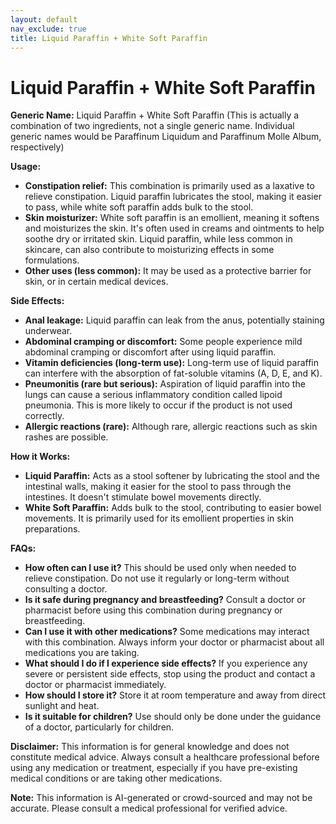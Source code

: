 ```yaml
---
layout: default
nav_exclude: true
title: Liquid Paraffin + White Soft Paraffin
---
```


# Liquid Paraffin + White Soft Paraffin

**Generic Name:** Liquid Paraffin + White Soft Paraffin (This is actually a combination of two ingredients, not a single generic name.  Individual generic names would be Paraffinum Liquidum and Paraffinum Molle Album, respectively)

**Usage:**

* **Constipation relief:** This combination is primarily used as a laxative to relieve constipation.  Liquid paraffin lubricates the stool, making it easier to pass, while white soft paraffin adds bulk to the stool.
* **Skin moisturizer:**  White soft paraffin is an emollient, meaning it softens and moisturizes the skin. It's often used in creams and ointments to help soothe dry or irritated skin.  Liquid paraffin, while less common in skincare, can also contribute to moisturizing effects in some formulations.
* **Other uses (less common):**  It may be used as a protective barrier for skin, or in certain medical devices.


**Side Effects:**

* **Anal leakage:**  Liquid paraffin can leak from the anus, potentially staining underwear.
* **Abdominal cramping or discomfort:** Some people experience mild abdominal cramping or discomfort after using liquid paraffin.
* **Vitamin deficiencies (long-term use):**  Long-term use of liquid paraffin can interfere with the absorption of fat-soluble vitamins (A, D, E, and K).
* **Pneumonitis (rare but serious):** Aspiration of liquid paraffin into the lungs can cause a serious inflammatory condition called lipoid pneumonia. This is more likely to occur if the product is not used correctly.
* **Allergic reactions (rare):** Although rare, allergic reactions such as skin rashes are possible.


**How it Works:**

* **Liquid Paraffin:** Acts as a stool softener by lubricating the stool and the intestinal walls, making it easier for the stool to pass through the intestines. It doesn't stimulate bowel movements directly.
* **White Soft Paraffin:** Adds bulk to the stool, contributing to easier bowel movements. It is primarily used for its emollient properties in skin preparations.


**FAQs:**

* **How often can I use it?**  This should be used only when needed to relieve constipation. Do not use it regularly or long-term without consulting a doctor.
* **Is it safe during pregnancy and breastfeeding?**  Consult a doctor or pharmacist before using this combination during pregnancy or breastfeeding.
* **Can I use it with other medications?** Some medications may interact with this combination. Always inform your doctor or pharmacist about all medications you are taking.
* **What should I do if I experience side effects?** If you experience any severe or persistent side effects, stop using the product and contact a doctor or pharmacist immediately.
* **How should I store it?** Store it at room temperature and away from direct sunlight and heat.
* **Is it suitable for children?**  Use should only be done under the guidance of a doctor, particularly for children.


**Disclaimer:** This information is for general knowledge and does not constitute medical advice. Always consult a healthcare professional before using any medication or treatment, especially if you have pre-existing medical conditions or are taking other medications.


**Note:** This information is AI-generated or crowd-sourced and may not be accurate. Please consult a medical professional for verified advice.